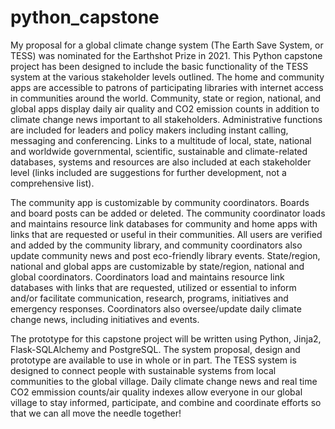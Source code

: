 # python_capstone
My proposal for a global climate change system (The Earth Save System, or TESS) was nominated for the Earthshot Prize in 2021. This Python capstone project has been designed to include the basic functionality of the TESS system at the various stakeholder levels outlined. The home and community apps are accessible to patrons of participating libraries with internet access in communities around the world. Community, state or region, national, and global apps display daily air quality and CO2 emission counts in addition to climate change news important to all stakeholders. Administrative functions are included for leaders and policy makers including instant calling,  messaging and conferencing. Links to a multitude of local, state, national and worldwide governmental, scientific, sustainable and climate-related databases, systems and resources are also included at each stakeholder level (links included are suggestions for further development, not a comprehensive list).

The community app is customizable by community coordinators. Boards and board posts can be added or deleted. The community coordinator loads and maintains resource link databases for community and home apps with links that are requested or useful in their communities. All users are verified and added by the community library, and community coordinators also update community news and post eco-friendly library events. State/region, national and global apps are customizable by state/region, national and global coordinators. Coordinators load and maintains resource link databases with links that are requested, utilized or essential to inform and/or facilitate communication, research, programs, initiatives and emergency responses. Coordinators also oversee/update daily climate change news, including initiatives and events.

The prototype for this capstone project will be written using Python, Jinja2, Flask-SQLAlchemy and PostgreSQL. The system proposal, design and prototype are available to use in whole or in part. The TESS system is designed to connect people with sustainable systems from local communities to the global village. Daily climate change news and real time CO2 emmission counts/air quality indexes allow everyone in our global village to stay informed, participate, and combine and coordinate efforts so that we can all move the needle together!
